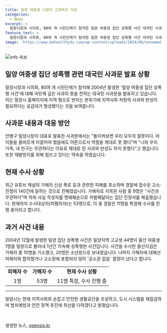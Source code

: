 ```yaml
---
title: 밀양 여중생 시장이 고개숙인 이유
categories:
  - News
excerpt: >
  밀양시장과 시의회, 80여 개 시민단체가 참석한 밀양 여중생 집단 성폭행 사건 대국민 사과문 발표. 20년 전 사건을 다시 논란화한 유튜버 방송을 계기로 밀양시장이 국민에 대한 깊은 사과를 했다. 안 시장은 잘못을 인정하고 피해 학생과 가족에게 반성과 사과를 표현했으며, 재발방지와 안전 정책에 약속했다. 현지 지역사회에서는 국민의 공감대가 형성되어 사회적 사과와 반성이 필요하다는 의견이 제기되고 있으며, 현재 피혐의자 53명 가운데 11명이 수사를 받고 있다.
feature_text: >
  밀양시장과 시의회, 80여 개 시민단체가 참석한 밀양 여중생 집단 성폭행 사건 대국민 사과문 발표. 20년 전 사건을 다시 논란화한 유튜버 방송을 계기로 밀양시장이 국민에 대한 깊은 사과를 했다. 안 시장은 잘못을 인정하고 피해 학생과 가족에게 반성과 사과를 표현했으며, 재발방지와 안전 정책에 약속했다. 현지 지역사회에서는 국민의 공감대가 형성되어 사회적 사과와 반성이 필요하다는 의견이 제기되고 있으며, 현재 피혐의자 53명 가운데 11명이 수사를 받고 있다.
image: 'https://www.behealthy4u.com/wp-content/uploads/2024/06/unnamed-file.png'
---
```


<p><img src="https://www.behealthy4u.com/wp-content/uploads/2024/06/unnamed-file.png" alt="info 속보" /></p>

<h2 data-ke-size="size26">밀양 여중생 집단 성폭행 관련 대국민 사과문 발표 상황</h2>

<p data-ke-size="size16">밀양시장과 시의회, 80여 개 시민단체가 참석해 2004년 발생한 '밀양 여중생 집단 성폭행 사건'에 대해 국민께 깊은 사과의 뜻을 전하는 대국민 사과문을 발표하고 있습니다. 이는 밀양시 홈페이지에 지역 혐오로 번지는 분위기에 지역사회 차원의 사과와 반성이 필요하다는 공감대가 형성됐다는 것을 보여줍니다.</p>

<h2 data-ke-size="size26">사과문 내용과 대응 방안</h2>

<p data-ke-size="size16">안병구 밀양시장이 대표로 발표한 사과문에서는 "돌이켜보면 우리 모두의 잘못이다. 아이들을 올바르게 이끌어야 했음에도 어른으로서 역할을 제대로 못 했다"며 "나와 우리 가족, 내 친구는 무관하다는 이유로 제대로 된 사과와 반성도 하지 못했다"고 했습니다. 또한 재발방지를 위해 힘쓰고 있다는 약속을 하였습니다.</p>

<h2 data-ke-size="size26">현재 수사 상황</h2>

<p data-ke-size="size16">최근 유튜브 채널의 가해자 신상 폭로 등과 관련한 피해를 호소하며 경찰에 접수된 고소·진정이 140건에 달하는 것으로 전해졌습니다. 가해자로 지목된 사람 중 9명은 "사건과 무관하다"며 허위 사실 작성자를 명예훼손으로 처벌해달라는 집단 진정서를 제출했습니다. 현재까지 수사대상자(피혐의자)는 53명으로, 이 중 경찰은 11명을 특정해 수사를 진행 중이라고 합니다.</p>

<h2 data-ke-size="size26">과거 사건 내용</h2>

<p data-ke-size="size16">2004년 12월에 발생한 밀양 집단 성폭행 사건은 밀양지역 고교생 44명이 울산 여중생 1명을 밀양으로 불러내 1년간 지속해 성폭행한 사건입니다. 사건을 수사한 울산지검은 가해자 중 10명을 기소했고, 20명은 소년원으로 보내졌습니다. 나머지 가해자에 대해선 피해자와 합의했거나 고소장에 포함되지 않아 '공소권 없음' 결정이 났다고 합니다.</p>

<table>
  <tr>
    <td style="text-align: center; height: 17px;"><b>피해자 수</b></td>
    <td style="text-align: center; height: 17px;"><b>가해자 수</b></td>
    <td style="text-align: center; height: 17px;"><b>현재 수사 상황</b></td>
  </tr>
  <tr>
    <td style="text-align: center; height: 17px;">1명</td>
    <td style="text-align: center; height: 17px;">53명</td>
    <td style="text-align: center; height: 17px;">11명 특정, 수사 진행 중</td>
  </tr>
</table>

<hr>

<p data-ke-size="size16">밀양시는 현재 지역사회와 손잡고 안전한 생활공간을 조성하고, 도시 시스템을 재점검하며 범죄예방과 안전 정책 추진에 최선을 다하겠다고 밝혔습니다.</p>

<p data-ke-size="size16">&nbsp;</p>
생생한 뉴스, <a href="https://opensis.kr" rel="dofollow">opensis.kr</a>



